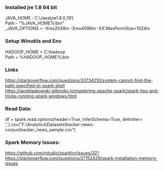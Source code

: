 ### Installed jre 1.8 64 bit  
JAVA_HOME : C:\Java\jre1.8.0_191;  
Path:- "%JAVA_HOME%\bin"  
_JAVA_OPTIONS = -Xms2048m -Xmx4096m -XX:MaxPermSize=1024m  

### Setup Winutils and Env  
HADOOP_HOME = C:\hadoop  
Path = %HADOOP_HOME%\bin  

### Links  
https://stackoverflow.com/questions/33734210/system-cannot-find-the-path-specified-in-spark-shell  
https://jaceklaskowski.gitbooks.io/mastering-apache-spark/spark-tips-and-tricks-running-spark-windows.html  



### Read Data:  
df = spark.read.options(header=True, inferSchema=True, delimiter= ',').csv("F:\\Analytics\\Datasets\\hacker-news-corpus\\hacker_news_sample.csv")  

### Spark Memory Issues:  
https://github.com/rstudio/sparklyr/issues/321  
https://stackoverflow.com/questions/27152429/spark-installation-memory-issues  
